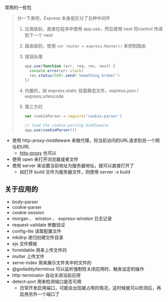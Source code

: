 常用的一些包

> 分一下类吧，Express 本身是区分了五种中间件
>
> 1. 应用级别，直接在程序中使用 app.use，然后使用 next 将control 传递到下一个 next
>
> 2. 路由级别，使用 `var router = express.Router()` 来控制路由 
>
> 3. 错误处理
>
>    ```js
>    app.use(function (err, req, res, next) {
>      console.error(err.stack)
>      res.status(500).send('Something broke!')
>    })
>    ```
>
> 4. 内置的，如 express.static 挂载静态文件，express.json / express.urlencode
>
> 5. 第三方的
>
>    ```js
>    var cookieParser = require('cookie-parser')
>          
>    // load the cookie-parsing middleware
>    app.use(cookieParser())
>    ```

- 使用 http-proxy-middleware 来做代理，将当前访问的URL请求到另一个网址的URL
    - [http-proxy](https://www.npmjs.com/package/http-proxy) 也可以
- 使用 open 来打开浏览器或者文件
- 使用 server 来设置当前地址为服务器地址，就可以直接打开了
    - 如打开 build 文件为服务器文件，则使用 server -s build 

## 关于应用的

- body-parser
- cookie-parser
- cookie-session
- morgan 、 winston 、 express-winston 日志记录
- request-validate 参数验证
- config-lite 读取配置文件
- mkdirp 递归创建文件目录
- ejs 文件模板 
- formidable 用来上传文件的
- multer 上传文件
- serve-index 用来展示文件夹中的文件的
- @godaddy/terminus 可以监听强制性关闭应用时，触发设定的操作
- http-terminator 自动关闭当前应用
- detect-port 用来检测端口是否可用
  - 日常开发启用端口，可能会出现被占用的情况，这时候就可以检测后，再启用另外一个端口了